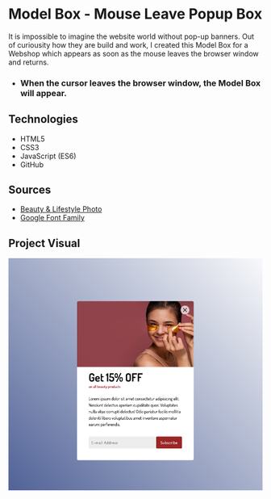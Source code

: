 # Model Box - Mouse Leave Popup Box
It is impossible to imagine the website world without pop-up banners.
Out of curiousity how they are build and work, I created this Model Box for a Webshop which appears as soon as the mouse leaves the browser window and returns.

* ### When the cursor leaves the browser window, the Model Box will appear.

## Technologies
* HTML5
* CSS3
* JavaScript (ES6)
* GitHub

## Sources
* [Beauty & Lifestyle Photo](https://freepik.com/)
* [Google Font Family](https://fonts.google.com/specimen/Dosis)


## Project Visual
![](/Portfolio_FrontEnd/projects/model_box/images/ModelBox.png)
